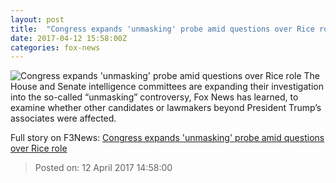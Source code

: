 ```yaml
---
layout: post
title:  "Congress expands 'unmasking' probe amid questions over Rice role"
date: 2017-04-12 15:58:00Z
categories: fox-news
---
```


![Congress expands 'unmasking' probe amid questions over Rice role](http://a57.foxnews.com/media2.foxnews.com/BrightCove/694940094001/2017/04/12/0/0/694940094001_5394630636001_5394578835001-vs.jpg?ve=1)
The House and Senate intelligence committees are expanding their investigation into the so-called “unmasking” controversy, Fox News has learned, to examine whether other candidates or lawmakers beyond President Trump’s associates were affected.


Full story on F3News: [Congress expands 'unmasking' probe amid questions over Rice role](http://www.f3nws.com/n/tBj3eC)

> Posted on: 12 April 2017 14:58:00
